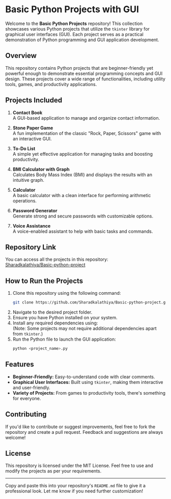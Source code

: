# Basic Python Projects with GUI

Welcome to the **Basic Python Projects** repository! This collection showcases various Python projects that utilize the `tkinter` library for graphical user interfaces (GUI). Each project serves as a practical demonstration of Python programming and GUI application development.

## Overview

This repository contains Python projects that are beginner-friendly yet powerful enough to demonstrate essential programming concepts and GUI design. These projects cover a wide range of functionalities, including utility tools, games, and productivity applications.

## Projects Included

1. **Contact Book**  
   A GUI-based application to manage and organize contact information.

2. **Stone Paper Game**  
   A fun implementation of the classic "Rock, Paper, Scissors" game with an interactive GUI.

3. **To-Do List**  
   A simple yet effective application for managing tasks and boosting productivity.

4. **BMI Calculator with Graph**  
   Calculates Body Mass Index (BMI) and displays the results with an intuitive graph.

5. **Calculator**  
   A basic calculator with a clean interface for performing arithmetic operations.

6. **Password Generator**  
   Generate strong and secure passwords with customizable options.

7. **Voice Assistance**  
   A voice-enabled assistant to help with basic tasks and commands.

## Repository Link

You can access all the projects in this repository:  
[Sharadkalathiya/Basic-python-project](https://github.com/Sharadkalathiya/Basic-python-project)

## How to Run the Projects

1. Clone this repository using the following command:  
   ```bash
   git clone https://github.com/Sharadkalathiya/Basic-python-project.git
   ```
2. Navigate to the desired project folder.
3. Ensure you have Python installed on your system.
4. Install any required dependencies using:   
   (Note: Some projects may not require additional dependencies apart from `tkinter`.)
5. Run the Python file to launch the GUI application:  
   ```bash
   python <project_name>.py
   ```

## Features

- **Beginner-Friendly:** Easy-to-understand code with clear comments.
- **Graphical User Interfaces:** Built using `tkinter`, making them interactive and user-friendly.
- **Variety of Projects:** From games to productivity tools, there's something for everyone.

## Contributing

If you'd like to contribute or suggest improvements, feel free to fork the repository and create a pull request. Feedback and suggestions are always welcome!

## License

This repository is licensed under the MIT License. Feel free to use and modify the projects as per your requirements.

---

Copy and paste this into your repository's `README.md` file to give it a professional look. Let me know if you need further customization!
